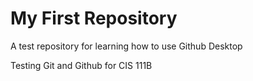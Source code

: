 # My First Repository
 A test repository for learning how to use Github Desktop
 
 Testing Git and Github for CIS 111B